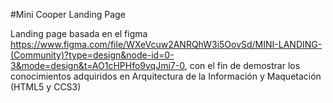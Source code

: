 #Mini Cooper Landing Page

Landing page basada en el figma https://www.figma.com/file/WXeVcuw2ANRQhW3i5OovSd/MINI-LANDING-(Community)?type=design&node-id=0-3&mode=design&t=AO1cHPHfo9vqJmi7-0, con el fin de demostrar los conocimientos adquiridos en Arquitectura de la Información y Maquetación (HTML5 y CCS3)
